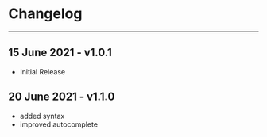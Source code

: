 # Changelog
__________________________________________________________________

## 15 June 2021 - v1.0.1

- Initial Release

## 20 June 2021 - v1.1.0

- added syntax
- improved autocomplete


